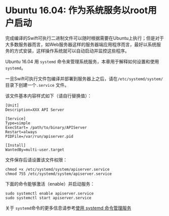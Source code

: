 # Ubuntu 16.04: 作为系统服务以root用户启动

完成编译的Swift可执行二进制文件可以随时根据需要在Ubuntu上执行；但是对于大多数服务器而言，如Web服务器这样的服务器端应用程序而言，最好以系统服务的方式安装，这样操作系统就可以自动启动并监控这些程序。

Ubuntu 16.04 用 `systemd` 命令来管理系统服务，本章用于解释如何设置和使用 `systemd`。

一旦Swift可执行文件包编译并部署到服务器上之后，请在`/etc/systemd/system/`目录下创建一个`.service` 文件。

该文件基本内容样式如下（请自行替换值）：

```
[Unit]
Description=XXX API Server

[Service]
Type=simple
ExecStart= /path/to/binary/APIServer
Restart=always
PIDFile=/var/run/apiserver.pid

[Install]
WantedBy=multi-user.target
```

文件保存后请设置该文件权限：

```
chmod +x /etc/systemd/system/apiserver.service
chmod 755 /etc/systemd/system/apiserver.service
```
下面的命令能够激活（enable）并启动服务：

```
sudo systemctl enable apiserver.service
sudo systemctl start apiserver.service
```

关于 `systemd`命令的更多信息请参考[使用 systemd 命令管理服务](https://access.redhat.com/documentation/en-US/Red_Hat_Enterprise_Linux/7/html/System_Administrators_Guide/sect-Managing_Services_with_systemd-Services.html)
